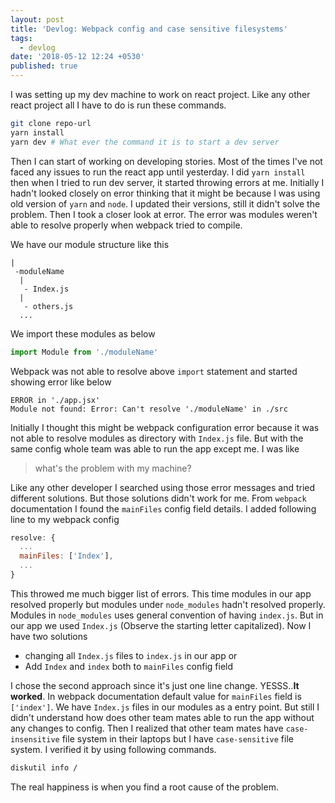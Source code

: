 ```yaml
---
layout: post
title: 'Devlog: Webpack config and case sensitive filesystems'
tags:
  - devlog
date: '2018-05-12 12:24 +0530'
published: true
---
```


I was setting up my dev machine to work on react project. Like any other react project all I have to do is run these commands.
```bash
git clone repo-url
yarn install
yarn dev # What ever the command it is to start a dev server
```
Then I can start of working on developing stories. Most of the times I've not faced any issues to run the react app until yesterday. I did `yarn install` then when I tried to run dev server, it started throwing errors at me.
Initially I hadn't looked closely on error thinking that it might be because I was using old version of `yarn` and `node`. I updated their versions, still it didn't solve the problem. Then I took a closer look at error.
The error was modules weren't able to resolve properly when webpack tried to compile.

We have our module structure like this
```
|
 -moduleName
  |
   - Index.js
  |
   - others.js
  ...
```
We import these modules as below
```js
import Module from './moduleName'
```
Webpack was not able to resolve above `import` statement and started showing error like below
```
ERROR in './app.jsx'
Module not found: Error: Can't resolve './moduleName' in ./src
```
Initially I thought this might be webpack configuration error because it was not able to resolve modules as directory with `Index.js` file. But with the same config whole team was able to run the app except me. I was like

>what's the problem with my machine?

Like any other developer I searched using those error messages and tried different solutions. But those solutions didn't work for me. From `webpack` documentation I found the `mainFiles` config field details.
I added following line to my webpack config
```js
resolve: {
  ...
  mainFiles: ['Index'],
  ...
}
```
This throwed me much bigger list of errors. This time modules in our app resolved properly but modules under `node_modules` hadn't resolved properly. Modules in `node_modules` uses general convention of having `index.js`. But in our app we used `Index.js` (Observe the starting letter capitalized).
Now I have two solutions
  - changing all `Index.js` files to `index.js` in our app or
  - Add `Index` and `index` both to `mainFiles` config field

I chose the second approach since it's just one line change. YESSS..**It worked**. In webpack documentation default value for `mainFiles` field is `['index']`. We have `Index.js` files in our modules as a entry point.
But still I didn't understand how does other team mates able to run the app without any changes to config. Then I realized that other team mates have `case-insensitive` file system in their laptops but I have `case-sensitive` file system. I verified it by using following commands.
```bash
diskutil info /
```
The real happiness is when you find a root cause of the problem.
